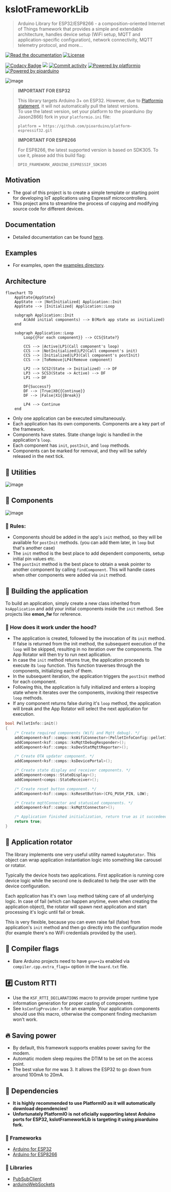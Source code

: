 # ksIotFrameworkLib

> Arduino Library for ESP32/ESP8266 - a composition-oriented Internet of Things framework that provides a simple and extendable architecture, handles device setup (WiFi setup, MQTT and application-specific configuration), network connectivity, MQTT telemetry protocol, and more...

[![Read the documentation](https://img.shields.io/badge/Doxygen-2C4AA8?logo=doxygen&style=for-the-badge)](https://cziter15.github.io/ksIotFrameworkLib)
[![License](https://img.shields.io/github/license/cziter15/ksIotFrameworkLib?style=for-the-badge)](https://github.com/cziter15/ksIotFrameworkLib/blob/master/LICENSE)

[![Codacy Badge](https://app.codacy.com/project/badge/Grade/956910bb43464108883bdcf57b1f6943)](https://app.codacy.com/gh/cziter15/ksIotFrameworkLib/dashboard?utm_source=gh&utm_medium=referral&utm_content=&utm_campaign=Badge_grade) 
[![](https://tokei.rs/b1/github/cziter15/ksIotFramewoekLib)](https://github.com/cziter15/ksIotFramewoekLib)
[![Commit activity](https://img.shields.io/github/commit-activity/m/cziter15/ksIotFrameworkLib)](https://github.com/cziter15/ksIotFrameworkLib/commits/master)
[![Powered by platformio](https://img.shields.io/badge/powered%20by-platformio-orange?logo=platformio)](https://platformio.org)
[![Powered by pioarduino](https://img.shields.io/badge/powered%20by-pioarduino-orange?logo=pioarduino&color=darkgreen)](https://github.com/pioarduino)


![image](https://github.com/cziter15/ksIotFrameworkLib/assets/5003708/a17e4fe9-144c-4422-be40-90e0f402b054)

> **IMPORTANT FOR ESP32**
>
> This library targets Arduino 3+ on ESP32. However, due to [Platformio statement](https://github.com/platformio/platform-espressif32/issues/1225), it will not automatically pull the latest versions.  
> To use the latest version, set your platform to the pioarduino (by Jason2866) fork in your `platformio.ini` file:
> ```plaintext
> platform = https://github.com/pioarduino/platform-espressif32.git
> ```

> **IMPORTANT FOR ESP8266**
>
> For ESP8266, the latest supported version is based on SDK305.
> To use it, please add this build flag:
> ```plaintext
> DPIO_FRAMEWORK_ARDUINO_ESPRESSIF_SDK305
>```

## Motivation

- The goal of this project is to create a simple template or starting point for developing IoT applications using Espressif microcontrollers.
- This project aims to streamline the process of copying and modifying source code for different devices.

## Documentation

- Detailed documentation can be found [here](https://cziter15.github.io/ksIotFrameworkLib).

## Examples

- For examples, open the [examples directory](examples).

## Architecture

```mermaid
flowchart TD
    AppState{AppState}
    AppState --> |NotInitialized| Application::Init
    AppState --> |Initialized| Application::Loop

    subgraph Application::Init
        A(Add initial components) --> B(Mark app state as initialized)
    end
   
    subgraph Application::Loop
        Loop{{For each component}} --> CCS{State?}

        CCS --> |Active|LP1(Call component's loop)
        CCS --> |NotInitialized|LP2(Call component's init)
        CCS --> |Initialized|LP3(Call component's postInit)
        CCS --> |ToRemove|LP4(Remove component)

        LP2 --> SCS2(State -> Initialized) --> DF
        LP3 --> SCS3(State -> Active) --> DF
        LP1 --> DF

        DF{Success?}
        DF --> |True|X0{{Continue}}
        DF --> |False|X1{{Break}}

        LP4 --> Continue
    end
```

- Only one application can be executed simultaneously.
- Each application has its own components. Components are a key part of the framework.
- Components have states. State change logic is handled in the application's `loop`.
- Each component has `init`, `postInit`, and `loop` methods.
- Components can be marked for removal, and they will be safely released in the next tick.

## 📏 Utilities
![image](https://github.com/cziter15/ksIotFrameworkLib/assets/5003708/1b144cdf-e345-4865-8ae7-92f0eaf31992)

## 🔨 Components
![image](https://github.com/cziter15/ksIotFrameworkLib/assets/5003708/c27aba37-4e54-49f5-9ad5-97439e7baf33)

### 🔅 Rules:
- Components should be added in the app's `init` method, so they will be available for `postInit` methods. (you can add them later, in `loop` but that's another case)
- The `init` method is the best place to add dependent components, setup initial pin values etc.
- The `postInit` method is the best place to obtain a weak pointer to another component by calling `findComponent`. This will handle cases when other components were added via `init` method.

## 🌱 Building the application
To build an application, simply create a new class inherited from `ksApplication` and add your initial components inside the `init` method. See projects like **emon_fw** for reference.

### 🔎 How does it work under the hood?
- The application is created, followed by the invocation of its `init` method. If false is returned from the init method, the subsequent execution of the `loop` will be skipped, resulting in no iteration over the components. The App Rotator will then try to run next apllication.
- In case the `init` method returns true, the application proceeds to execute its `loop` function. This function traverses through the components, initializing each of them.
- In the subsequent iteration, the application triggers the `postInit` method for each component.
- Following this, the application is fully initialized and enters a looping state where it iterates over the components, invoking their respective `loop` methods.
- If any component returns false during it's `loop` method, the application will break and the App Rotator will select the next application for execution.

```c++
bool PelletInfo::init()
{
	/* Create required components (Wifi and Mqtt debug). */
	addComponent<ksf::comps::ksWifiConnector>(PelletInfoConfig::pelletInfoDeviceName);
	addComponent<ksf::comps::ksMqttDebugResponder>();
	addComponent<ksf::comps::ksDevStatMqttReporter>();

	/* Create OTA updater component. */
	addComponent<ksf::comps::ksDevicePortal>();

	/* Create state display and receiver components. */
	addComponent<comps::StateDisplay>();
	addComponent<comps::StateReceiver>();

	/* Create reset button component. */
	addComponent<ksf::comps::ksResetButton>(CFG_PUSH_PIN, LOW);

	/* Create mqttConnector and statusLed components. */
	addComponent<ksf::comps::ksMqttConnector>();

	/* Application finished initialization, return true as it succedeed. */
	return true;
}
```

## 🔁 Application rotator
The library implements one very useful utility named `ksAppRotator`. This object can wrap application instantiation logic into something like carousel or rotator.

Typically the device hosts two applications. First application is running core device logic while the second one is dedicated to help the user with the device configuration. 

Each application has it's own `loop` method taking care of all underlying logic. In case of fail (which can happen anytime, even when creating the application object), the rotator will spawn next application and start processing it's logic until fail or break.

This is very flexible, because you can even raise fail (false) from application's `init` method and then go directly into the configuration mode (for example there's no WiFi credentials provided by the user).

## 🔣 Compiler flags
- Bare Arduino projects need to have `gnu++2a` enabled via `compiler.cpp.extra_flags=` option in the `board.txt` file.

## #️⃣ Custom RTTI
- Use the `KSF_RTTI_DECLARATIONS` macro to provide proper runtime type information generation for proper casting of components. 
- See `ksConfigProvider.h` for an example. Your application components should use this macro, otherwise the component finding mechanism won't work.

## 🔥 Saving power
- By default, this framework supports enables power saving for the modem.
- Automatic modem sleep requires the DTIM to be set on the access point. 
- The best value for me was 3. It allows the ESP32 to go down from around 100mA to 20mA.

## 📑 Dependencies
- **It is highly recommended to use PlatformIO as it will automatically download dependencies!**
- **Unfortunately PlatformIO is not oficially supporting latest Arduino ports for ESP32, ksIotFrameworkLib is targeting it using pioarduino fork.**

### 🔡 Frameworks
- [Arduino for ESP32](https://github.com/espressif/arduino-esp32)
- [Arduino for ESP8266](https://github.com/esp8266/Arduino)

### 🔡 Libraries
- [PubSubClient](https://github.com/knolleary/pubsubclient)
- [arduinoWebSockets](https://github.com/Links2004/arduinoWebSockets)
